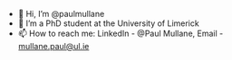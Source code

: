 - 👋 Hi, I’m @paulmullane
- 👀 I’m a PhD student at the University of Limerick
- 📫 How to reach me: LinkedIn - @Paul Mullane, Email - mullane.paul@ul.ie

<!---
paulmullane/paulmullane is a ✨ special ✨ repository because its `README.md` (this file) appears on your GitHub profile.
You can click the Preview link to take a look at your changes.
--->

